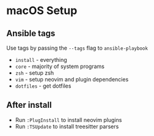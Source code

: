 # macOS Setup

## Ansible tags
Use tags by passing the `--tags` flag to `ansible-playbook`
* `install` - everything
* `core` - majority of system programs
* `zsh` - setup zsh
* `vim` - setup neovim and plugin dependencies
* `dotfiles` - get dotfiles

## After install
* Run `:PlugInstall` to install neovim plugins
* Run `:TSUpdate` to install treesitter parsers
